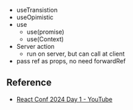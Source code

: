 * useTransistion
* useOpimistic
* use
	* use(promise)
	* use(Context)
* Server action
	* run on server, but can call at client
* pass ref as props, no need forwardRef 


## Reference
* [React Conf 2024 Day 1 - YouTube](https://www.youtube.com/watch?v=T8TZQ6k4SLE&t=5240s)